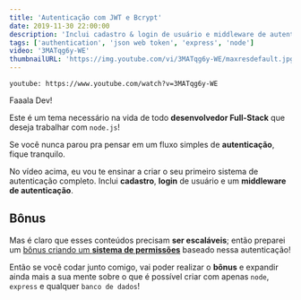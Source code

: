 ```yaml
---
title: 'Autenticação com JWT e Bcrypt'
date: 2019-11-30 22:00:00
description: 'Inclui cadastro & login de usuário e middleware de autenticação.'
tags: ['authentication', 'json web token', 'express', 'node']
video: '3MATqg6y-WE'
thumbnailURL: 'https://img.youtube.com/vi/3MATqg6y-WE/maxresdefault.jpg'
---
```


`youtube: https://www.youtube.com/watch?v=3MATqg6y-WE`

Faaala Dev!

Este é um tema necessário na vida de todo <b>desenvolvedor Full-Stack</b> que deseja trabalhar com `node.js`!

Se você nunca parou pra pensar em um fluxo simples de <b>autenticação</b>, fique tranquilo.

No vídeo acima, eu vou te ensinar a criar o seu primeiro sistema de autenticação completo. Inclui <b>cadastro</b>, <b>login</b> de usuário e um <b>middleware de autenticação</b>.

## Bônus

Mas é claro que esses conteúdos precisam <b>ser escaláveis</b>; então preparei um <a href="http://guilhermerodz.me/posts/permissoes-jwt/">bônus criando um <b>sistema de permissões</b></a> baseado nessa autenticação!

Então se você codar junto comigo, vai poder realizar o <b>bônus</b> e expandir ainda mais a sua mente sobre o que é possível criar com apenas `node`, `express` e qualquer `banco de dados`!
